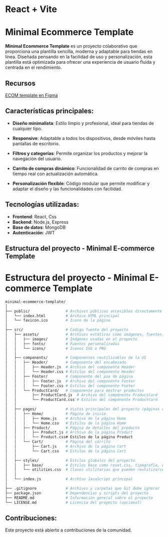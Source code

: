 # React + Vite
# Minimal Ecommerce Template

**Minimal Ecommerce Template** es un proyecto colaborativo que proporciona una plantilla sencilla, moderna y adaptable para tiendas en línea. Diseñada pensando en la facilidad de uso y personalización, esta plantilla está optimizada para ofrecer una experiencia de usuario fluida y centrada en el rendimiento.


## Recursos
[ECOM template en Figma](https://www.figma.com/design/rdP9e3qjedM59DIU0QdflK/Perfect-ECOM-template?node-id=0-1&node-type=canvas&t=8C0GJMOMp8X5uL2K-0)


## Características principales:
- **Diseño minimalista**: Estilo limpio y profesional, ideal para tiendas de cualquier tipo.
- **Responsive**: Adaptable a todos los dispositivos, desde móviles hasta pantallas de escritorio.

- **Filtros y categorías**: Permite organizar los productos y mejorar la navegación del usuario.
- **Carrito de compras dinámico**: Funcionalidad de carrito de compras en tiempo real con actualización automática.
- **Personalización flexible**: Código modular que permite modificar y adaptar el diseño y las funcionalidades con facilidad.

## Tecnologías utilizadas:
- **Frontend**: React, Css
- **Backend**: Node.js, Express
- **Base de datos**: MongoDB
- **Autenticación**: JWT

## Estructura del proyecto - Minimal E-commerce Template

# Estructura del proyecto - Minimal E-commerce Template

```bash
minimal-ecommerce-template/
│
├── public/                # Archivos públicos accesibles directamente
│   └── index.html         # Archivo HTML principal
│   └── favicon.ico        # Icono de la página
│
├── src/                   # Código fuente del proyecto
│   ├── assets/            # Archivos estáticos como imágenes, fuentes, etc.
│   │   ├── images/        # Imágenes usadas en el proyecto
│   │   ├── fonts/         # Fuentes personalizadas
│   │   └── icons/         # Iconos SVG o PNG
│   │
│   ├── components/        # Componentes reutilizables de la UI
│   │   ├── Header/        # Componente del encabezado
│   │   │   ├── Header.js  # Archivo del componente Header
│   │   │   └── Header.css # Estilos del componente Header
│   │   ├── Footer/        # Componente del pie de página
│   │   │   ├── Footer.js  # Archivo del componente Footer
│   │   │   └── Footer.css # Estilos del componente Footer
│   │   └── ProductCard/   # Componente para mostrar productos
│   │       ├── ProductCard.js  # Archivo del componente ProductCard
│   │       └── ProductCard.css # Estilos del componente ProductCard
│   │
│   ├── pages/             # Vistas principales del proyecto (páginas completas)
│   │   ├── Home/          # Página de inicio
│   │   │   ├── Home.js    # Archivo de la página Home
│   │   │   └── Home.css   # Estilos de la página Home
│   │   ├── Product/       # Página de detalles del producto
│   │   │   ├── Product.js # Archivo de la página Product
│   │   │   └── Product.css# Estilos de la página Product
│   │   └── Cart/          # Página del carrito
│   │       ├── Cart.js    # Archivo de la página Cart
│   │       └── Cart.css   # Estilos de la página Cart
│   │
│   ├── styles/            # Estilos globales del proyecto
│   │   ├── base/          # Estilos base como reset.css, tipografía, etc.
│   │   └── utilities.css  # Clases utilitarias que pueden reutilizarse en todo el proyecto
│   │
│   └── index.js           # Archivo JavaScript principal
│
├── .gitignore             # Archivos y carpetas que Git debe ignorar
├── package.json           # Dependencias y scripts del proyecto
├── README.md              # Información general sobre el proyecto
└── LICENSE.md             # Licencia del proyecto (opcional)

```

## Contribuciones:
Este proyecto está abierto a contribuciones de la comunidad.
